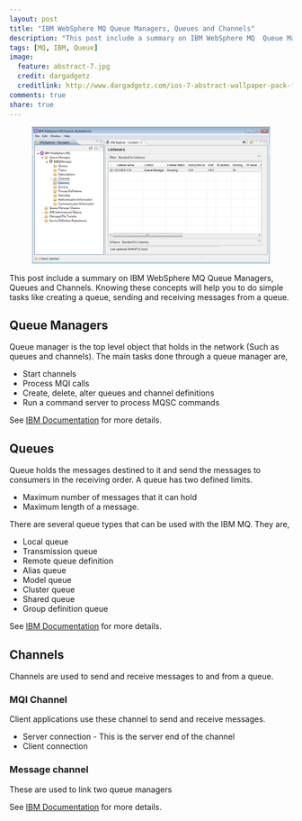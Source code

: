 ```yaml
---
layout: post
title: "IBM WebSphere MQ Queue Managers, Queues and Channels"
description: "This post include a summary on IBM WebSphere MQ  Queue Managers, Queues and Channels"
tags: [MQ, IBM, Queue]
image:
  feature: abstract-7.jpg
  credit: dargadgetz
  creditlink: http://www.dargadgetz.com/ios-7-abstract-wallpaper-pack-for-iphone-5-and-ipod-touch-retina/
comments: true
share: true
---
```


<figure>
	<a href="images/IBM_MQ_Ecplorer.png">
        <img src="images/IBM_MQ_Ecplorer.png" alt="IBM WebSphere MQ Explorer">
    </a>
</figure>


This post include a summary on IBM WebSphere MQ  Queue Managers, Queues and Channels. Knowing these concepts will help you to do simple tasks like creating a queue, sending and receiving messages from a queue.

## Queue Managers

Queue manager is the top level object that holds in the network (Such as queues and channels). The main tasks done through a queue manager are,

* Start channels
* Process MQI calls
* Create, delete, alter queues and channel definitions
* Run a command server to process MQSC commands

See [IBM Documentation][1] for more details.

## Queues

Queue holds the messages destined to it and send the messages to consumers in the receiving order. A queue has two defined limits.

* Maximum number of messages that it can hold
* Maximum length of a message.

There are several queue types that can be used with the IBM MQ. They are,

* Local queue
* Transmission queue
* Remote queue definition
* Alias queue
* Model queue
* Cluster queue
* Shared queue
* Group definition queue 	

See [IBM Documentation][2] for more details.

## Channels

Channels are used to send and receive messages to and from a queue.

### MQI Channel
Client applications use these channel to send and receive messages. 

* Server connection - This is the server end of the channel
* Client connection

### Message channel
These are used to link two queue managers

See [IBM Documentation][3] for more details.

<!-- References -->
[1]: http://www-01.ibm.com/support/knowledgecenter/SSFKSJ_7.5.0/com.ibm.mq.explorer.doc/e_qmanagers.htm
[2]: http://www-01.ibm.com/support/knowledgecenter/SSFKSJ_7.5.0/com.ibm.mq.explorer.doc/e_queues.htm
[3]: http://www-01.ibm.com/support/knowledgecenter/SSFKSJ_7.5.0/com.ibm.mq.explorer.doc/e_channels.htm

